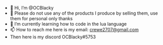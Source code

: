 - 👋 Hi, I’m @OCBlacky
- 👀 Please do not use any of the products I produce by selling them, use them for personal only thanks
- 🌱 I’m currently learning how to code in the lua language
- 📫 How to reach me here is my email: crewe2707@gmail.com
- Then here is my discord OCBlacky#5753

<!---
OCBlacky/OCBlacky is a ✨ special ✨ repository because its `README.md` (this file) appears on your GitHub profile.
You can click the Preview link to take a look at your changes.
--->
